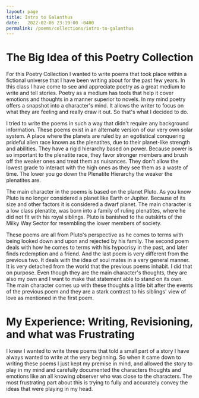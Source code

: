 ```yaml
---
layout: page
title: Intro to Galanthus
date:   2022-02-06 23:19:00 -0400
permalink: /poems/collections/intro-to-galanthus
---
```


# The Big Idea of this Poetry Collection
For this Poetry Collection I wanted to write poems that took place within a fictional universe that I have been writing about for the past few years. In this class I have come to see and appreciate poetry as a great medium to write and tell stories. Poetry as a medium has tools that help it cover emotions and thoughts in a manner superior to novels. In my mind poetry offers a snapshot into a character's mind. It allows the writer to focus on what they are feeling and really draw it out. So that's what I decided to do.

I tried to write the poems in such a way that didn't require any background information. These poems exist  in an alternate version of our very own solar system. A place where the planets are ruled by an egotistical conquering prideful alien race known as the plenatites, due to their planet-like strength and abilities. They have a rigid hierarchy based on power. Because power is so important to the plenatite race, they favor stronger members and brush off the weaker ones and treat them as nuisances. They don't allow the lowest grade to interact with the high ones as they see them as a waste of time. The lower you go down the Plenatite Hierarchy the weaker the plenatites are.

The main character in the poems is based on the planet Pluto. As you know Pluto is no longer considered a planet like Earth or Jupiter. Because of its size and other factors it is considered a dwarf planet. The main character is a low class plenatite, was born into a family of ruling plenatites, where he did not fit with his royal siblings. Pluto is banished to the outskirts of the Milky Way Sector for resembling the lower members of society.

These poems are all from Pluto's perspective as he comes to terms with being looked down and upon and rejected by his family. The second poem deals with how he comes to terms with his hypocrisy in the past, and later finds redemption and a friend. And the last poem is very different from the previous two. It deals with the idea of soul mates in a very general manner. It is very detached from the world that the previous poems inhabit. I did that on purpose. Even though they are the main character's thoughts, they are also my own and I want to make that statement able to stand on its own. The main character comes up with these thoughts a little bit after the events of the previous poem and they are a stark contrast to his siblings' view of love as mentioned in the first poem.

# My Experience: Writing, Revisioning, and what was Frustrating
I knew I wanted to write three poems that told a small part of a story I have always wanted to write at the very beginning. So when it came down to writing these poems I just kept my premise in mind, and allowed the story to play in my mind and carefully documented the characters thoughts and emotions like an all knowing observer who was close to the characters. The most frustrating part about this is trying to fully and accurately convey the ideas that were playing in my head.